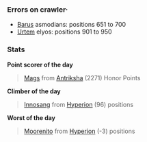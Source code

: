 ### Errors on crawler·
- [Barus](/#/ranking/Barus) asmodians: positions 651 to 700
- [Urtem](/#/ranking/Urtem) elyos: positions 901 to 950


### Stats

**Point scorer of the day**
>[Mags](/#/character/Antriksha/491254) from [Antriksha](/#/ranking/Antriksha)  (2271) Honor Points


**Climber of the day**
>[Innosang](/#/character/Hyperion/423863) from [Hyperion](/#/ranking/Hyperion)  (96) positions


**Worst of the day**
>[Moorenito](/#/character/Hyperion/487566) from [Hyperion](/#/ranking/Hyperion)  (-3) positions


